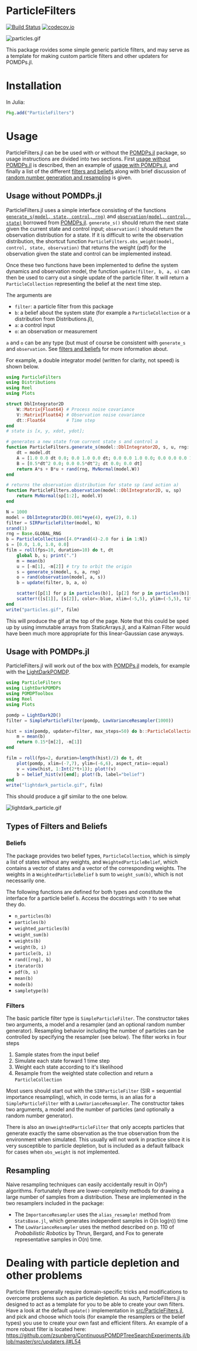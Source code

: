# ParticleFilters

[![Build Status](https://travis-ci.org/JuliaPOMDP/ParticleFilters.jl.svg?branch=master)](https://travis-ci.org/JuliaPOMDP/ParticleFilters.jl?branch=master)
[![codecov.io](http://codecov.io/github/JuliaPOMDP/ParticleFilters.jl/coverage.svg?branch=master)](http://codecov.io/github/JuliaPOMDP/ParticleFilters.jl?branch=master)
<!--[![Coverage Status](https://coveralls.io/repos/JuliaPOMDP/ParticleFilters.jl/badge.svg?branch=master&service=github)](https://coveralls.io/github/JuliaPOMDP/ParticleFilters.jl?branch=master)-->

![particles.gif](/img/particles.gif)

This package rovides some simple generic particle filters, and may serve as a template for making custom particle filters and other updaters for POMDPs.jl.

# Installation

In Julia:

```julia
Pkg.add("ParticleFilters")
```

# Usage

ParticleFilters.jl can be be used with or without the [POMDPs.jl](https://github.com/JuliaPOMDP/POMDPs.jl) package, so usage instructions are divided into two sections. First [usage without POMDPs.jl](#usage-without-pomdpsjl) is described, then an example of [usage with POMDPs.jl](#usage-with-pomdpsjl), and finally a list of the different [filters and beliefs](#types-of-filters-and-beliefs) along with brief discussion of [random number generation and resampling](#resampling) is given.

## Usage without POMDPs.jl

ParticleFilters.jl uses a simple interface consisting of the functions [`generate_s(model, state, control, rng)`](http://juliapomdp.github.io/POMDPs.jl/latest/api/#POMDPs.generate_s) and [`observation(model, control, state)`](http://juliapomdp.github.io/POMDPs.jl/latest/api/#POMDPs.observation) borrowed from [POMDPs.jl](https://github.com/JuliaPOMDP/POMDPs.jl). `generate_s()` should return the next state given the current state and control input; `observation()` should return the observation distribution for a state. If it is difficult to write the observation distribution, the shortcut function `ParticleFilters.obs_weight(model, control, state, observation)` that returns the weight (pdf) for the observation given the state and control can be implemented instead.

Once these two functions have been implemented to define the system dynamics and observation model, the function `update(filter, b, a, o)` can then be used to carry out a single update of the particle filter. It will return a `ParticleCollection` representing the belief at the next time step.

The arguments are
- `filter`: a particle filter from this package
- `b`: a belief about the system state (for example a `ParticleCollection` or a distribution from Distributions.jl),
- `a`: a control input
- `o`: an observation or measurement

`a` and `o` can be any type (but must of course be consistent with `generate_s` and `observation`. See [filters and beliefs](#filters-and-beliefs) for more information about.

For example, a double integrator model (written for clarity, not speed) is shown below.

```julia
using ParticleFilters
using Distributions
using Reel
using Plots

struct DblIntegrator2D 
    W::Matrix{Float64} # Process noise covariance
    V::Matrix{Float64} # Observation noise covariance
    dt::Float64        # Time step
end
# state is [x, y, xdot, ydot];

# generates a new state from current state s and control a
function ParticleFilters.generate_s(model::DblIntegrator2D, s, u, rng::AbstractRNG)
    dt = model.dt
    A = [1.0 0.0 dt 0.0; 0.0 1.0 0.0 dt; 0.0 0.0 1.0 0.0; 0.0 0.0 0.0 1.0]
    B = [0.5*dt^2 0.0; 0.0 0.5*dt^2; dt 0.0; 0.0 dt]
    return A*s + B*u + rand(rng, MvNormal(model.W))
end

# returns the observation distribution for state sp (and action a)
function ParticleFilters.observation(model::DblIntegrator2D, u, sp)
    return MvNormal(sp[1:2], model.V)
end

N = 1000
model = DblIntegrator2D(0.001*eye(4), eye(2), 0.1)
filter = SIRParticleFilter(model, N)
srand(1)
rng = Base.GLOBAL_RNG
b = ParticleCollection([4.0*rand(4)-2.0 for i in 1:N])
s = [0.0, 1.0, 1.0, 0.0]
film = roll(fps=10, duration=10) do t, dt
    global b, s; print(".")
    m = mean(b)
    u = [-m[1], -m[2]] # try to orbit the origin
    s = generate_s(model, s, a, rng)
    o = rand(observation(model, a, s))
    b = update(filter, b, a, o)

    scatter([p[1] for p in particles(b)], [p[2] for p in particles(b)], color=:black, markersize=0.1, label="")
    scatter!([s[1]], [s[2]], color=:blue, xlim=(-5,5), ylim=(-5,5), title=t, label="")
end
write("particles.gif", film)
```

This will produce the gif at the top of the page. Note that this could be sped up by using immutable arrays from StaticArrays.jl, and a Kalman Filter would have been much more appropriate for this linear-Gaussian case anyways.

## Usage with POMDPs.jl

ParticleFilters.jl will work out of the box with [POMDPs.jl](https://github.com/JuliaPOMDP/POMDPs.jl) models, for example with the [LightDarkPOMDP](https://github.com/zsunberg/LightDarkPOMDPs.jl).

```julia
using ParticleFilters
using LightDarkPOMDPs
using POMDPToolbox
using Reel
using Plots

pomdp = LightDark2D()
filter = SimpleParticleFilter(pomdp, LowVarianceResampler(1000))

hist = sim(pomdp, updater=filter, max_steps=50) do b::ParticleCollection
    m = mean(b)
    return 0.15*[m[2], -m[1]]
end

film = roll(fps=2, duration=length(hist)/2) do t, dt
    plot(pomdp, xlim=(-7,7), ylim=(-6,6), aspect_ratio=:equal)
    v = view(hist, 1:Int(2*t+1)); plot!(v)
    b = belief_hist(v)[end]; plot!(b, label="belief")
end
write("lightdark_particle.gif", film)
```

This should produce a gif similar to the one below.

![lightdark_particle.gif](/img/lightdark_particle.gif)

## Types of Filters and Beliefs

### Beliefs

The package provides two belief types, `ParticleCollection`, which is simply a list of states without any weights, and `WeightedParticleBelief`, which contains a vector of states and a vector of the corresponding weights. The weights in a `WeightedParticleBelief` `b` sum to `weight_sum(b)`, which is not necessarily one.

The following functions are defined for both types and constitute the interface for a particle belief `b`. Access the docstrings with `?` to see what they do.

- `n_particles(b)`
- `particles(b)`
- `weighted_particles(b)`
- `weight_sum(b)`
- `weights(b)`
- `weight(b, i)`
- `particle(b, i)`
- `rand([rng], b)`
- `iterator(b)`
- `pdf(b, s)`
- `mean(b)`
- `mode(b)`
- `sampletype(b)`

### Filters

The basic particle filter type is `SimpleParticleFilter`. The constructor takes two arguments, a model and a resampler (and an optional random number generator). Resampling behavior including the number of particles can be controlled by specifying the resampler (see below). The filter works in four steps

1. Sample states from the input belief
2. Simulate each state forward 1 time step
3. Weight each state according to it's likelihood
4. Resample from the weighted state collection and return a `ParticleCollection`

Most users should start out with the `SIRParticleFilter` (SIR = sequential importance resampling), which, in code terms, is an alias for a `SimpleParticleFilter` with a `LowVarianceResampler`. The constructor takes two arguments, a model and the number of particles (and optionally a random number generator).

There is also an `UnweightedParticleFilter` that only accepts particles that generate exactly the same observation as the true observation from the environment when simulated. This usually will not work in practice since it is very susceptible to particle depletion, but is included as a default fallback for cases when `obs_weight` is not implemented.

## Resampling

Naive resampling techniques can easily accidentally result in O(n²) algorithms. Fortunately there are lower-complexity methods for drawing a large number of samples from a distribution. These are implemented in the two resamplers included in the package:

- The `ImportanceResampler` uses the `alias_resample!` method from `StatsBase.jl`, which generates independent samples in O(n log(n)) time
- The `LowVarianceResampler` uses the method described on p. 110 of *Probabilistic Robotics* by Thrun, Bergard, and Fox to generate representative samples in O(n) time.

# Dealing with particle depletion and other problems

Particle filters generally require domain-specific tricks and modifications to overcome problems such as particle depletion. As such, ParticleFilters.jl is designed to act as a template for you to be able to create your own filters. Have a look at the default `update()` implementation in [src/ParticleFilters.jl](src/ParticleFilters.jl), and pick and choose which tools (for example the resamplers or the belief types) you use to create your own fast and efficient filters. An example of a more robust filter is located here: https://github.com/zsunberg/ContinuousPOMDPTreeSearchExperiments.jl/blob/master/src/updaters.jl#L54
